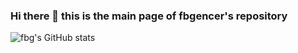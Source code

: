 ### Hi there 👋 this is the main page of fbgencer's repository



![fbg's GitHub stats](https://github-readme-stats.vercel.app/api?username=fbgencer&show_icons=true&theme=radical)

<!--
**fbgencer/fbgencer** is a ✨ _special_ ✨ repository because its `README.md` (this file) appears on your GitHub profile.

Here are some ideas to get you started:

- 🔭 I’m currently working on ...
- 🌱 I’m currently learning ...
- 👯 I’m looking to collaborate on ...
- 🤔 I’m looking for help with ...
- 💬 Ask me about ...
- 📫 How to reach me: ...
- 😄 Pronouns: ...
- ⚡ Fun fact: ...
-->

